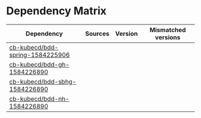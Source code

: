# Dependency Matrix

Dependency | Sources | Version | Mismatched versions
---------- | ------- | ------- | -------------------
[cb-kubecd/bdd-spring-1584225906](https://github.com/cb-kubecd/bdd-spring-1584225906.git) |  | []() | 
[cb-kubecd/bdd-gh-1584226890](https://github.com/cb-kubecd/bdd-gh-1584226890.git) |  | []() | 
[cb-kubecd/bdd-sbhg-1584226890](https://github.com/cb-kubecd/bdd-sbhg-1584226890.git) |  | []() | 
[cb-kubecd/bdd-nh-1584226890](https://github.com/cb-kubecd/bdd-nh-1584226890.git) |  | []() | 
